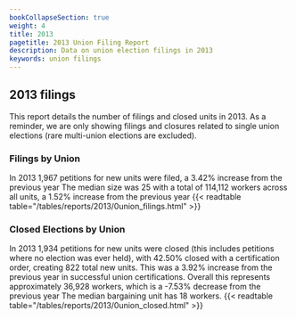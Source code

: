 ```yaml
---
bookCollapseSection: true
weight: 4
title: 2013
pagetitle: 2013 Union Filing Report
description: Data on union election filings in 2013
keywords: union filings
---
```


## 2013 filings

This report details the number of filings and closed units in 2013. As a reminder, we are only showing filings and closures related to single union elections (rare multi-union elections are excluded).

### Filings by Union
In 2013 1,967 petitions for new units were filed, a 3.42% increase from the previous year The median size was 25 with a total of 114,112 workers across all units, a 1.52% increase from the previous year
{{< readtable table="/tables/reports/2013/0union_filings.html" >}}

### Closed Elections by Union
In 2013 1,934 petitions for new units were closed (this includes petitions where no election was ever held), with 42.50% closed with a certification order, creating 822 total new units. This was a 3.92% increase from the previous year in successful union certifications. Overall this represents approximately 36,928 workers, which is a -7.53% decrease from the previous year The median bargaining unit has 18 workers.
{{< readtable table="/tables/reports/2013/0union_closed.html" >}}

